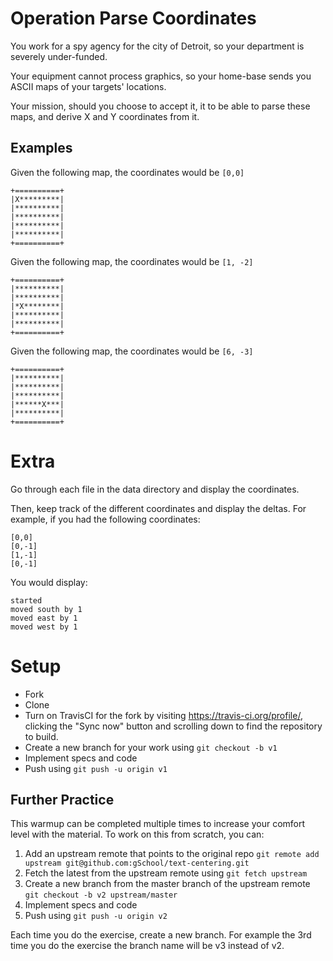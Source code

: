 # Operation Parse Coordinates

You work for a spy agency for the city of Detroit, so your department is severely under-funded.

Your equipment cannot process graphics, so your home-base sends you ASCII maps of
your targets' locations.

Your mission, should you choose to accept it, it to be able to parse these maps, and derive
X and Y coordinates from it.

## Examples

Given the following map, the coordinates would be `[0,0]`

    +==========+
    |X*********|
    |**********|
    |**********|
    |**********|
    |**********|
    +==========+

Given the following map, the coordinates would be `[1, -2]`

    +==========+
    |**********|
    |**********|
    |*X********|
    |**********|
    |**********|
    +==========+

Given the following map, the coordinates would be `[6, -3]`

    +==========+
    |**********|
    |**********|
    |**********|
    |******X***|
    |**********|
    +==========+

# Extra

Go through each file in the data directory and display the coordinates.

Then, keep track of the different coordinates and display the deltas.  For example, if you had
the following coordinates:

```
[0,0]
[0,-1]
[1,-1]
[0,-1]
```

You would display:

```
started
moved south by 1
moved east by 1
moved west by 1
```

# Setup

* Fork
* Clone
* Turn on TravisCI for the fork by
  visiting https://travis-ci.org/profile/<github user name>, clicking the "Sync now" button
  and scrolling down to find the repository to build.
* Create a new branch for your work using `git checkout -b v1`
* Implement specs and code
* Push using `git push -u origin v1`

## Further Practice

This warmup can be completed multiple times to increase your comfort level with the material.
To work on this from scratch, you can:

1. Add an upstream remote that points to the original repo `git remote add upstream git@github.com:gSchool/text-centering.git`
1. Fetch the latest from the upstream remote using `git fetch upstream`
1. Create a new branch from the master branch of the upstream remote `git checkout -b v2 upstream/master`
1. Implement specs and code
1. Push using `git push -u origin v2`

Each time you do the exercise, create a new branch. For example the 3rd time you do the exercise the branch
name will be v3 instead of v2.
